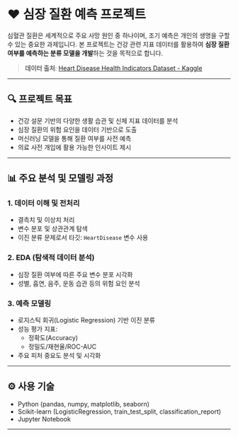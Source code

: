 # ❤️ 심장 질환 예측 프로젝트

심혈관 질환은 세계적으로 주요 사망 원인 중 하나이며, 조기 예측은 개인의 생명을 구할 수 있는 중요한 과제입니다. 본 프로젝트는 건강 관련 지표 데이터를 활용하여 **심장 질환 여부를 예측하는 분류 모델을 개발**하는 것을 목적으로 합니다.

> **데이터 출처**: [Heart Disease Health Indicators Dataset - Kaggle](https://www.kaggle.com/datasets/alexteboul/heart-disease-health-indicators-dataset)

---

## 🔍 프로젝트 목표

- 건강 설문 기반의 다양한 생활 습관 및 신체 지표 데이터를 분석
- 심장 질환의 위험 요인을 데이터 기반으로 도출
- 머신러닝 모델을 통해 질환 여부를 사전 예측
- 의료 사전 개입에 활용 가능한 인사이트 제시

---

## 📊 주요 분석 및 모델링 과정

### 1. 데이터 이해 및 전처리
- 결측치 및 이상치 처리
- 변수 분포 및 상관관계 탐색
- 이진 분류 문제로서 타깃: `HeartDisease` 변수 사용

### 2. EDA (탐색적 데이터 분석)
- 심장 질환 여부에 따른 주요 변수 분포 시각화
- 성별, 흡연, 음주, 운동 습관 등의 위험 요인 분석

### 3. 예측 모델링
- 로지스틱 회귀(Logistic Regression) 기반 이진 분류
- 성능 평가 지표:
  - 정확도(Accuracy)
  - 정밀도/재현율/ROC-AUC
- 주요 피처 중요도 분석 및 시각화

---

## ⚙️ 사용 기술

- Python (pandas, numpy, matplotlib, seaborn)
- Scikit-learn (LogisticRegression, train_test_split, classification_report)
- Jupyter Notebook

---
